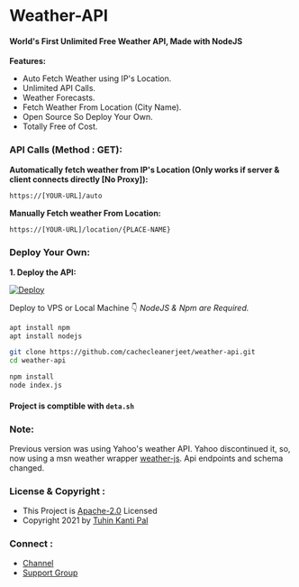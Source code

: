 # Weather-API

#### World's First Unlimited Free Weather API, Made with NodeJS

**Features:**

- Auto Fetch Weather using IP's Location.
- Unlimited API Calls.
- Weather Forecasts.
- Fetch Weather From Location (City Name).
- Open Source So Deploy Your Own.
- Totally Free of Cost.

### API Calls (Method : GET):

**Automatically fetch weather from IP's Location (Only works if server & client connects directly [No Proxy]):**

```html
https://[YOUR-URL]/auto
```

**Manually Fetch weather From Location:**

```html
https://[YOUR-URL]/location/{PLACE-NAME}
```

### Deploy Your Own:

**1. Deploy the API:**

[![Deploy](https://www.herokucdn.com/deploy/button.svg)](https://heroku.com/deploy?template=https://github.com/cachecleanerjeet/weather-api/tree/master)

Deploy to VPS or Local Machine 👇
_NodeJS & Npm are Required._

```bash
apt install npm
apt install nodejs

git clone https://github.com/cachecleanerjeet/weather-api.git
cd weather-api

npm install
node index.js
```

#### Project is comptible with <code>deta.sh</code>

### Note:

Previous version was using Yahoo's weather API. Yahoo discontinued it, so, now using a msn weather wrapper [weather-js](https://www.npmjs.com/package/weather-js). Api endpoints and schema changed.

### License & Copyright :

- This Project is [Apache-2.0](https://github.com/cachecleanerjeet/weather-api/blob/master/LICENSE) Licensed
- Copyright 2021 by [Tuhin Kanti Pal](https://github.com/cachecleanerjeet)

### Connect :

- [Channel](https://telegram.dog/tprojects)
- [Support Group](https://telegram.dog/t_projects)
